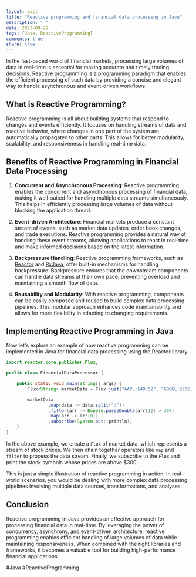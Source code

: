 ```yaml
---
layout: post
title: "Reactive programming and financial data processing in Java"
description: " "
date: 2023-09-29
tags: [Java, ReactiveProgramming]
comments: true
share: true
---
```


In the fast-paced world of financial markets, processing large volumes of data in real-time is essential for making accurate and timely trading decisions. Reactive programming is a programming paradigm that enables the efficient processing of such data by providing a concise and elegant way to handle asynchronous and event-driven workflows.

## What is Reactive Programming?

Reactive programming is all about building systems that respond to changes and events efficiently. It focuses on handling streams of data and reactive behavior, where changes in one part of the system are automatically propagated to other parts. This allows for better modularity, scalability, and responsiveness in handling real-time data.

## Benefits of Reactive Programming in Financial Data Processing

1. **Concurrent and Asynchronous Processing**: Reactive programming enables the concurrent and asynchronous processing of financial data, making it well-suited for handling multiple data streams simultaneously. This helps in efficiently processing large volumes of data without blocking the application thread.

2. **Event-driven Architecture**: Financial markets produce a constant stream of events, such as market data updates, order book changes, and trade executions. Reactive programming provides a natural way of handling these event streams, allowing applications to react in real-time and make informed decisions based on the latest information.

3. **Backpressure Handling**: Reactive programming frameworks, such as [Reactor](https://projectreactor.io/) and [RxJava](https://github.com/ReactiveX/RxJava), offer built-in mechanisms for handling backpressure. Backpressure ensures that the downstream components can handle data streams at their own pace, preventing overload and maintaining a smooth flow of data.

4. **Reusability and Modularity**: With reactive programming, components can be easily composed and reused to build complex data processing pipelines. This modular approach enhances code maintainability and allows for more flexibility in adapting to changing requirements.

## Implementing Reactive Programming in Java

Now let's explore an example of how reactive programming can be implemented in Java for financial data processing using the Reactor library.

```java
import reactor.core.publisher.Flux;

public class FinancialDataProcessor {

    public static void main(String[] args) {
        Flux<String> marketData = Flux.just("AAPL:149.52", "GOOGL:2736.20", "MSFT:301.13");

        marketData
                .map(data -> data.split(":"))
                .filter(arr -> Double.parseDouble(arr[1]) > 300)
                .map(arr -> arr[0])
                .subscribe(System.out::println);
    }
}
```

In the above example, we create a `Flux` of market data, which represents a stream of stock prices. We then chain together operators like `map` and `filter` to process the data stream. Finally, we subscribe to the `Flux` and print the stock symbols whose prices are above $300.

This is just a simple illustration of reactive programming in action. In real-world scenarios, you would be dealing with more complex data processing pipelines involving multiple data sources, transformations, and analyses.

## Conclusion

Reactive programming in Java provides an effective approach for processing financial data in real-time. By leveraging the power of concurrency, asynchrony, and event-driven architecture, reactive programming enables efficient handling of large volumes of data while maintaining responsiveness. When combined with the right libraries and frameworks, it becomes a valuable tool for building high-performance financial applications.

#Java #ReactiveProgramming